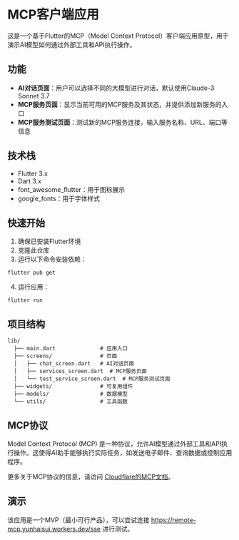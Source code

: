 # MCP客户端应用

这是一个基于Flutter的MCP（Model Context Protocol）客户端应用原型，用于演示AI模型如何通过外部工具和API执行操作。

## 功能

- **AI对话页面**：用户可以选择不同的大模型进行对话，默认使用Claude-3 Sonnet 3.7
- **MCP服务页面**：显示当前可用的MCP服务及其状态，并提供添加新服务的入口
- **MCP服务测试页面**：测试新的MCP服务连接，输入服务名称、URL、端口等信息

## 技术栈

- Flutter 3.x
- Dart 3.x
- font_awesome_flutter：用于图标展示
- google_fonts：用于字体样式

## 快速开始

1. 确保已安装Flutter环境
2. 克隆此仓库
3. 运行以下命令安装依赖：
```
flutter pub get
```
4. 运行应用：
```
flutter run
```

## 项目结构

```
lib/
  ├── main.dart              # 应用入口
  ├── screens/               # 页面
  │   ├── chat_screen.dart   # AI对话页面
  │   ├── services_screen.dart  # MCP服务页面
  │   └── test_service_screen.dart  # MCP服务测试页面
  ├── widgets/               # 可复用组件
  ├── models/                # 数据模型
  └── utils/                 # 工具函数
```

## MCP协议

Model Context Protocol (MCP) 是一种协议，允许AI模型通过外部工具和API执行操作。这使得AI助手能够执行实际任务，如发送电子邮件、查询数据或控制应用程序。

更多关于MCP协议的信息，请访问 [Cloudflare的MCP文档](https://blog.cloudflare.com/remote-model-context-protocol-servers-mcp/)。

## 演示

该应用是一个MVP（最小可行产品），可以尝试连接 https://remote-mcp.yunhaisui.workers.dev/sse 进行测试。 